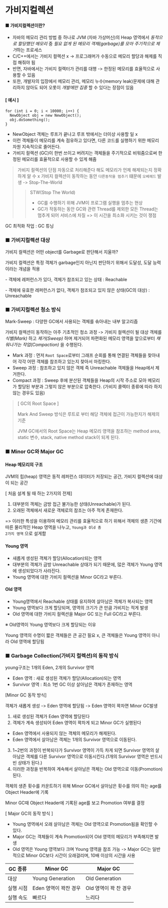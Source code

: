 # 가비지컬렉션
#### ■ 가비지컬렉션이란?
- 자바의 메모리 관리 방법 중 하나로 JVM (자바 가상머신)의 Heap 영역에서 *동적으로 할당했던 메모리* 중 *필요 없게 된 메모리 객체(garbage)를 모아 주기적으로 제거*하는 프로세스
- C/C++에서는 가비지 컬렉션 x -> 프로그래머가 수동으로 메모리 할당과 해제를 직접 해줘야 됨
- 반면, 자바에서는 가비지 컬렉터가 관리를 대행 -> 한정된 메모리를 효율적으로 사용할 수 있음
- 또한, 개발자의 입장에서 메모리 관리, 메모리 누수(memory leak)문제에 대해 관리하지 않아도 되어 오롯이 *개발에만 집중* 할 수 있다는 장점이 있음

#### [ 예시 ] 
<pre><code>for (int i = 0; i < 10000; i++) {
  NewObject obj = new NewObject();  
  obj.doSomething();
}</code></pre>
- NewObject 객체는 루프가 끝나고 루프 밖에서는 더이상 사용할 일 x
- 이런 객체들이 메모리를 계속 점유하고 있다면, 다른 코드를 실행하기 위한 메모리 자원 지속적으로 줄어든다.
- 가비지 컬렉션 (GC)이 한번 쓰이고 버려지는 객체들을 주기적으로 비워줌으로써 한정된 메모리를 효율적으로 사용할 수 있게 해줌

> 가비지 컬렉션의 단점
> 자동으로 처리해준다 해도 메모리가 언제 해제되는지 정확하게 알 수 x
> 가비지 컬렉션이 동작하는 동안 <code>다른동작을 멈추기</code> 떄문에 <code>오베헤드</code> 발생 -> Stop-The-World
>> STW(Stop The World)
>> - GC를 수행하기 위해 JVM이 프로그램 실행을 멈추는 현상
>> - GC가 작동하는 동안 GC와 관련 Thread를 제외한 모든 Thread는 멈추게 되어 서비스에 차질  => 이 시간을 최소화 시키는 것이 쟁점

GC 최적화 작업 : GC 튜닝

### ■ 가비지컬렉션 대상
가비지 컬렉션은 어떤 object를 Garbage로 판단해서 지울까?
<p>
가비지 컬렉션은 특정 객체가 garbage인지 아닌지 판단하기 위해서 도달성, 도달 능력이라는 개념을 적용<p>
- 객체에 레퍼런스가 있다, 객체가 참조되고 있는 상태 : Reachable<p>
- 객체에 유효한 레퍼런스가 없다, 객체가 참조되고 있지 않은 상태(GC의 대상) : Unreachable

### ■ 가비지컬렉션 청소 방식
Mark-Sweep : 다양한 GC에서 사용되는 객체를 솎아내는 내부 알고리즘<p>
가비지 컬렉션이 동작하는 아주 기초적인 청소 과정 -> 가비지 컬렉션이 될 대상 객체를 *식별(Mark)* 하고 *제거(Sweep)* 하며 제거되어 파편화된 메모리 영역을 앞으로부터 *채워나가는 작업(Compaction)* 을 수행된다.
- Mark 과정 : 먼저 <code>Root Space</code>로부터 그래프 순회를 통해 연결된 객체들을 찾아내어 각각 어떤 객체를 참조하고 있는지 찾아서 마킹한다.
- Sweep 과정 : 참조하고 있지 않은 객체 즉 Unreachable 객체들을 Heap에서 제거한다.
- Compact 과정 : Sweep 후에 분산된 객체들을 Heap의 시작 주소로 모아 메모리가 할당된 부분과 그렇지 않은 부분으로 압축한다. (가비지 콜렉터 종류에 따라 하지 않는 경우도 있음)

> [ GC의 Root Space ]<P>
> Mark And Sweep 방식은 루트로 부터 해당 객체에 접근이 가능한지가 해제의 기준<P>
> JVM GC에서의 Root Space는 Heap 메모리 영역을 참조하는 method area, static 변수, stack, native method stack이 되게 된다.

### ■ Minor GC와 Major GC
#### Heap 메모리의 구조
JVM의 힙(heap) 영역은 동적 레퍼런스 데이터가 저장되는 공간, 가비지 컬렉션에 대상이 되는 공간<p>
[ 처음 설계 될 때 하는 2가지의 전제]<p>
1. 대부분의 객체는 금방 접근 불가능한 상태(Unreachable)가 된다.
2. 오래된 객체에서 새로운 객체로의 참조는 아주 적게 존재한다.<p>

=> 이러한 특성을 이용하여 메모리 관리를 효율적으로 하기 위해서 객체의 생존 기간에따른 물리적인 Heap 영역을 나누고, <code>Young과 Old 총 2가지 영역</code> 으로 설게함

#### Young 영역
- 새롭게 생성된 객체가 할당(Allocation)되는 영역
- 대부분의 객체가 금방 Unreachable 상태가 되기 때문에, 많은 객체가 Young 영역에 생성되었다가 사라진다.
- Young 영역에 대한 가비지 컬렉션을 Minor GC라고 부른다.

#### Old 영역
- Young영역에서 Reachable 상태를 유지하여 살아남은 객체가 복사되는 영역
- Young 영역보다 크게 할당되며, 영역의 크기가 큰 만큼 가비지는 적게 발생
- Old 영역에 대한 가비지 컬렉션을 Major GC 또는 Full GC라고 부른다.

※ Old영역이 Young 영역보다 크게 할당되는 이유 <p>
Young 영역의 수명이 짧은 객체들은 큰 공간 필요 x, 큰 객체들은 Young 영역이 아니라 Old 영역에 할당됨

### ■ Garbage Collection(가비지 컬렉션)의 동작 방식
young구조는 1개의 Eden, 2개의 Survivor 영역
- Eden 영역 : 새로 생성된 객체가 할당(Allocation)되는 영역
- Survivor 영역 : 최소 1번 GC 이상 살아남은 객체가 존재하는 영역

[Minor GC 동작 방식]<p>
객체가 새롭게 생성 -> Eden 영역에 할당됨 -> Eden 영역이 꽉차면 Minor GC발생<p>

1. 새로 생성된 객체가 Eden 영역에 할당된다
2.  객체가 계속 생성되어 Eden 영역이 꽉차게 되고 Minor GC가 실행된다
  - Eden 영역에서 사용되지 않는 객체의 메모리가 해제된다.
  - Eden 영역에서 살아남은 객체는 1개의 Survivor 영역으로 이동된다.
3. 1~2번의 과정이 반복되다가 Survivor 영역이 가득 차게 되면 Survivor 영역의 살아남은 객체를 다른 Survivor 영역으로 이동시킨다.(1개의 Survivor 영역은 반드시 빈 상태가 된다.)
4. 이러한 과정을 반복하여 계속해서 살아남은 객체는 Old 영역으로 이동(Promotion)된다.

객체의 생존 횟수를 카운트하기 위해 Minor GC에서 살아남은 횟수를 의미 하는 age를 Object Header에 기록<p>
Minor GC때 Object Header에 기록된 age를 보고 Promotion 여부를 결정

[ Major GC의 동작 방식 ]
- Young 영역에서 오래 살아남은 객체는 Old 영역으로 Promotion됨을 확인할 수 있다.
- Major GC는 객체들이 계속 Promotion되어 Old 영역의 메모리가 부족해지면 발생
- Old 영역은 Young 영역보다 크며 Young 영역을 참조 가능 -> Major GC는 일반적으로 Minor GC보다 시간이 오래걸리며, 10배 이상의 시간을 사용


|GC 종류|Minor GC|Major GC|
|---|---|---|
|대상|Young Generation|Old Generation|
|실행 시점|Eden 영역이 꽉찬 경우|Old 영역이 꽉 찬 경우|
|실행 속도|빠르다|느리다|
